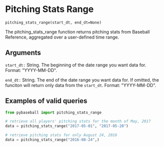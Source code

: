 # Pitching Stats Range

`pitching_stats_range(start_dt, end_dt=None)`

The pitching_stats_range function returns pitching stats from Baseball Reference, aggregated over a user-defined time range.

## Arguments
`start_dt:` String. The beginning of the date range you want data for. Format: "YYYY-MM-DD". 

`end_dt:` String. The end of the date range you want data for. If omitted, the funciton will return only data from the `start_dt`. Format: "YYYY-MM-DD".

## Examples of valid queries

```python
from pybaseball import pitching_stats_range

# retrieve all players' pitching stats for the month of May, 2017 
data = pitching_stats_range("2017-05-01", "2017-05-28")

# retrieve pitching stats for only August 24, 2016
data = pitching_stats_range("2016-08-24",)
```
